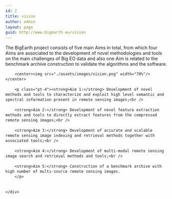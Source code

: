 ```yaml
---
id: 2
title: vision
author: admin
layout: page
guid: http://www.bigearth.eu/vision
---
```


<div class="bg-faded p-4 my-4">
	<div class="bg-faded p-4 my-4">
    	<p>The BigEarth project consists of five main Aims in total, from which four Aims are associated to the development of novel methodologies and tools on the main challenges of Big EO data and also one Aim is related to the benchmark archive construction to validate the algorithms and the software.</p>

    	<center><img src="./assets/images/vision.png" width="70%"/></center>

    	<p class="pt-4"><strong>Aim 1:</strong> Development of novel methods and tools to characterize and exploit high level semantic and spectral information present in remote sensing images;<br /> 

		<strong>Aim 2:</strong> Development of novel feature extraction methods and tools to directly extract features from the compressed remote sensing images;<br />

		<strong>Aim 3:</strong> Development of accurate and scalable remote sensing image indexing and retrieval methods together with associated tools;<br />

		<strong>Aim 4:</strong> Development of multi-modal remote sensing image search and retrieval methods and tools;<br /> 

		<strong>Aim 5:</strong> Construction of a benchmark archive with high number of multi-source remote sensing images.
    	</p>


    </div>
</div>